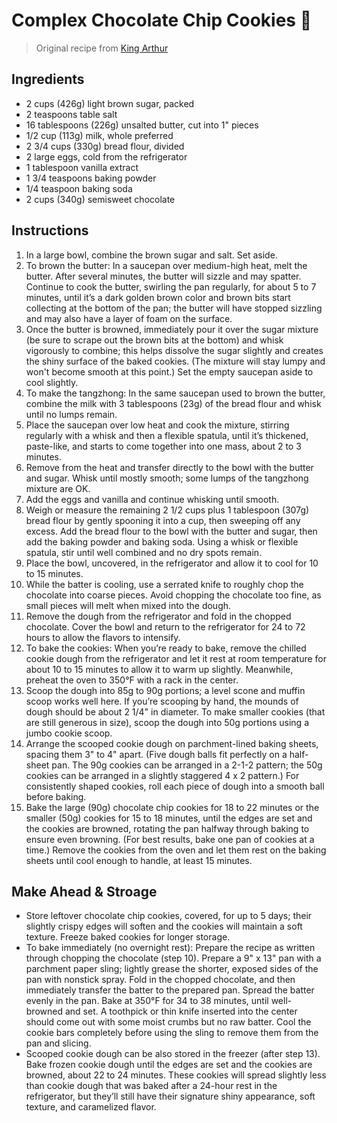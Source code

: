 # Complex Chocolate Chip Cookies 🍪

[0]: https://www.kingarthurbaking.com/recipes/supersized-super-soft-chocolate-chip-cookies-recipe

> Original recipe from [King Arthur][0]

## Ingredients

* 2 cups (426g) light brown sugar, packed
* 2 teaspoons table salt
* 16 tablespoons (226g) unsalted butter, cut into 1" pieces
* 1/2 cup (113g) milk, whole preferred
* 2 3/4 cups (330g) bread flour, divided
* 2 large eggs, cold from the refrigerator
* 1 tablespoon vanilla extract
* 1 3/4 teaspoons baking powder
* 1/4 teaspoon baking soda
* 2 cups (340g) semisweet chocolate

## Instructions

1. In a large bowl, combine the brown sugar and salt. Set aside.  
1. To brown the butter: In a saucepan over medium-high heat, melt the butter.
After several minutes, the butter will sizzle and may spatter. Continue to
cook the butter, swirling the pan regularly, for about 5 to 7 minutes, until
it’s a dark golden brown color and brown bits start collecting at the bottom
of the pan; the butter will have stopped sizzling and may also have a layer
of foam on the surface. 
1. Once the butter is browned, immediately pour it over the sugar mixture (be
sure to scrape out the brown bits at the bottom) and whisk vigorously to
combine; this helps dissolve the sugar slightly and creates the shiny surface
of the baked cookies. (The mixture will stay lumpy and won't become smooth at
this point.) Set the empty saucepan aside to cool slightly. 
1. To make the tangzhong: In the same saucepan used to brown the butter,
combine the milk with 3 tablespoons (23g) of the bread flour and whisk
until no lumps remain.  
1. Place the saucepan over low heat and cook the mixture, stirring regularly
with a whisk and then a flexible spatula, until it’s thickened,
paste-like, and starts to come together into one mass, about 2 to 3 minutes. 
1. Remove from the heat and transfer directly to the bowl with the butter and
sugar. Whisk until mostly smooth; some lumps of the tangzhong mixture are
OK.  
1. Add the eggs and vanilla and continue whisking until smooth. 
1. Weigh or measure the remaining 2 1/2 cups plus 1 tablespoon (307g) bread
flour by gently spooning it into a cup, then sweeping off any excess. Add
the bread flour to the bowl with the butter and sugar, then add the baking
powder and baking soda. Using a whisk or flexible spatula, stir until well
combined and no dry spots remain. 
1. Place the bowl, uncovered, in the refrigerator and allow it to cool for 10
to 15 minutes. 
1. While the batter is cooling, use a serrated knife to roughly chop the
chocolate into coarse pieces. Avoid chopping the chocolate too fine, as
small pieces will melt when mixed into the dough.  
1. Remove the dough from the refrigerator and fold in the chopped chocolate.
Cover the bowl and return to the refrigerator for 24 to 72 hours to allow
the flavors to intensify. 
1. To bake the cookies: When you’re ready to bake, remove the chilled cookie
dough from the refrigerator and let it rest at room temperature for about
10 to 15 minutes to allow it to warm up slightly. Meanwhile, preheat the oven
to 350°F with a rack in the center. 
1. Scoop the dough into 85g to 90g portions; a level scone and muffin scoop
works well here. If you’re scooping by hand, the mounds of dough should be
about 2 1/4" in diameter. To make smaller cookies (that are still generous in
size), scoop the dough into 50g portions using a jumbo cookie scoop. 
1. Arrange the scooped cookie dough on parchment-lined baking sheets, spacing
them 3" to 4" apart. (Five dough balls fit perfectly on a half-sheet pan.
The 90g cookies can be arranged in a 2-1-2 pattern; the 50g cookies can be
arranged in a slightly staggered 4 x 2 pattern.) For consistently shaped
cookies, roll each piece of dough into a smooth ball before baking.
1. Bake the large (90g) chocolate chip cookies for 18 to 22 minutes or the
smaller (50g) cookies for 15 to 18 minutes, until the edges are set and the
cookies are browned, rotating the pan halfway through baking to ensure even
browning. (For best results, bake one pan of cookies at a time.) Remove the
cookies from the oven and let them rest on the baking sheets until cool
enough to handle, at least 15 minutes. 

## Make Ahead & Stroage

* Store leftover chocolate chip cookies, covered, for up to 5 days; their slightly crispy edges will soften and the cookies will maintain a soft texture. Freeze baked cookies for longer storage. 
* To bake immediately (no overnight rest): Prepare the recipe as written through chopping the chocolate (step 10). Prepare a 9" x 13" pan with a parchment paper sling; lightly grease the shorter, exposed sides of the pan with nonstick spray. Fold in the chopped chocolate, and then immediately transfer the batter to the prepared pan. Spread the batter evenly in the pan. Bake at 350°F for 34 to 38 minutes, until well-browned and set. A toothpick or thin knife inserted into the center should come out with some moist crumbs but no raw batter. Cool the cookie bars completely before using the sling to remove them from the pan and slicing. 
* Scooped cookie dough can be also stored in the freezer (after step 13). Bake frozen cookie dough until the edges are set and the cookies are browned, about 22 to 24 minutes. These cookies will spread slightly less than cookie dough that was baked after a 24-hour rest in the refrigerator, but they’ll still have their signature shiny appearance, soft texture, and caramelized flavor. 


